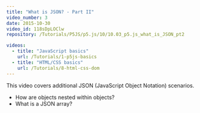 ```yaml
---
title: "What is JSON? - Part II"
video_number: 3
date: 2015-10-30
video_id: 118sDpLOClw
repository: /Tutorials/P5JS/p5.js/10/10.03_p5.js_what_is_JSON_pt2

videos:
  - title: "JavaScript basics"
    url: /Tutorials/1-p5js-basics
  - title: "HTML/CSS basics"
    url: /Tutorials/8-html-css-dom
---
```


This video covers additional JSON (JavaScript Object Notation) scenarios.

- How are objects nested within objects?
- What is a JSON array?
